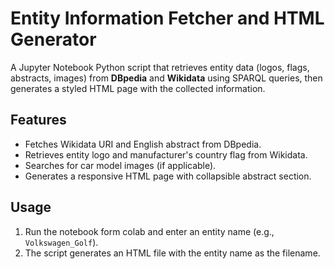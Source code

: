 # Entity Information Fetcher and HTML Generator

A Jupyter Notebook Python script that retrieves entity data (logos, flags, abstracts, images) from **DBpedia** and **Wikidata** using SPARQL queries, then generates a styled HTML page with the collected information.

## Features
- Fetches Wikidata URI and English abstract from DBpedia.
- Retrieves entity logo and manufacturer's country flag from Wikidata.
- Searches for car model images (if applicable).
- Generates a responsive HTML page with collapsible abstract section.

## Usage
1. Run the notebook form colab and enter an entity name (e.g., `Volkswagen_Golf`).
2. The script generates an HTML file with the entity name as the filename.
